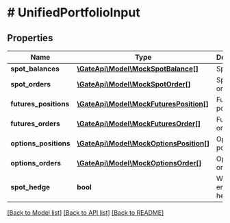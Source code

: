 # # UnifiedPortfolioInput

## Properties

Name | Type | Description | Notes
------------ | ------------- | ------------- | -------------
**spot_balances** | [**\GateApi\Model\MockSpotBalance[]**](MockSpotBalance.md) | Spot. | [optional] 
**spot_orders** | [**\GateApi\Model\MockSpotOrder[]**](MockSpotOrder.md) | Spot orders. | [optional] 
**futures_positions** | [**\GateApi\Model\MockFuturesPosition[]**](MockFuturesPosition.md) | Futures positions. | [optional] 
**futures_orders** | [**\GateApi\Model\MockFuturesOrder[]**](MockFuturesOrder.md) | Futures order. | [optional] 
**options_positions** | [**\GateApi\Model\MockOptionsPosition[]**](MockOptionsPosition.md) | Options positions. | [optional] 
**options_orders** | [**\GateApi\Model\MockOptionsOrder[]**](MockOptionsOrder.md) | Option orders. | [optional] 
**spot_hedge** | **bool** | Whether to enable spot hedging. | [optional] 

[[Back to Model list]](../../README.md#documentation-for-models) [[Back to API list]](../../README.md#documentation-for-api-endpoints) [[Back to README]](../../README.md)
